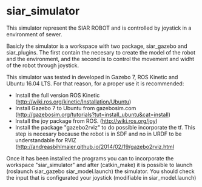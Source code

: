 # siar_simulator

This simulator represent the SIAR ROBOT and is controlled by joystick in a environment of sewer.

Basicly the simulator is a workspace with two package, siar_gazebo and siar_plugins. The first contain the necesary to create the model of the robot and the environment, and the second is to control the movement and widht of the robot through joystick.

This simulator was tested in developed in Gazebo 7, ROS Kinetic and Ubuntu 16.04 LTS. For that reason, for a proper use it is recommended:
  - Install the full version ROS Kinetic (http://wiki.ros.org/kinetic/Installation/Ubuntu)
  - Install Gazebo 7 to Ubuntu from gazebosim.com (http://gazebosim.org/tutorials?tut=install_ubuntu&cat=install)
  - Install the joy package from ROS. (http://wiki.ros.org/joy)
  - Install the package "gazebo2rviz" to do possible incorporate the tf. This step is necesary because the robot is in SDF and no in URDF to be understandable for RVIZ (http://andreasbihlmaier.github.io/2014/02/19/gazebo2rviz.html

Once it has been installed the programs you can to incorporate the workspace "siar_simulator" and after (catkin_make) it is possible to launch (roslaunch siar_gazebo siar_model.launch) the simulator. You should check the input that is configurated your joystick (modifiable in siar_model.launch)
